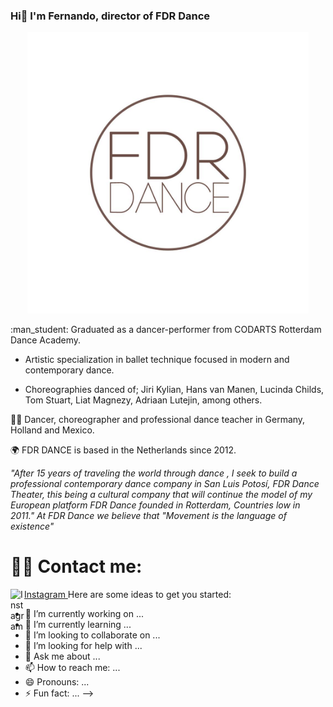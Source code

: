 ### Hi👋 I'm Fernando, director of FDR Dance
<p align="center">
<img alt="SuperMario" title="SuperMario" src="./FDR Logo.jpeg" width="450">
</p>
:man_student: Graduated as a dancer-performer from CODARTS Rotterdam Dance Academy. 
 
   - Artistic specialization in ballet technique focused in modern and contemporary dance.

   - Choreographies danced of; Jiri Kylian, Hans van Manen, Lucinda Childs, Tom Stuart, Liat Magnezy, Adriaan Lutejin, among others.

:dancing_men: Dancer, choreographer and professional dance teacher in Germany, Holland and Mexico. 

:earth_africa: FDR DANCE is based in the Netherlands since 2012.

   *"After 15 years of traveling the world through dance , I seek to build a professional contemporary dance company in San Luis Potosí, FDR Dance Theater, this being a cultural company that will continue the model of my European platform FDR Dance founded in Rotterdam, Countries low in 2011."
At FDR Dance we believe that "Movement is the language of existence"*

# ✍🏻 Contact me:
<a href="https://www.instagram.com/FDRDance/">
  <img align="left" alt="Instagram" width="22px" src="https://cdn.jsdelivr.net/npm/simple-icons@v3/icons/instagram.svg" />
  <span>Instagram</span>
</a
<!--
**FDRDance/FDRDance** is a ✨ _special_ ✨ repository because its `README.md` (this file) appears on your GitHub profile.

Here are some ideas to get you started:

- 🔭 I’m currently working on ...
- 🌱 I’m currently learning ...
- 👯 I’m looking to collaborate on ...
- 🤔 I’m looking for help with ...
- 💬 Ask me about ...
- 📫 How to reach me: ...
- 😄 Pronouns: ...
- ⚡ Fun fact: ...
-->
